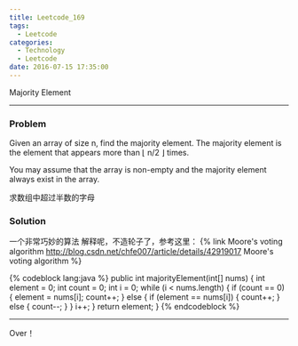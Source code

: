 ```yaml
---
title: Leetcode_169
tags:
  - Leetcode
categories:
  - Technology
  - Leetcode
date: 2016-07-15 17:35:00
---
```

Majority Element

<!-- more -->

***

### Problem
Given an array of size n, find the majority element. The majority element is the element that appears more than ⌊ n/2 ⌋ times.

You may assume that the array is non-empty and the majority element always exist in the array.

求数组中超过半数的字母

### Solution
一个非常巧妙的算法
解释呢，不造轮子了，参考这里：
{% link Moore's voting algorithm http://blog.csdn.net/chfe007/article/details/42919017 Moore's voting algorithm %}

{% codeblock lang:java  %}
public int majorityElement(int[] nums) {
    int element = 0;
    int count = 0;
    int i = 0;
    while (i < nums.length) {
        if (count == 0) {
            element = nums[i];
            count++;
        } else {
            if (element == nums[i]) {
                count++;
            } else {
                count--;
            }
        }
        i++;
    }
    return element;
}
{% endcodeblock %}


*** 

Over！










































